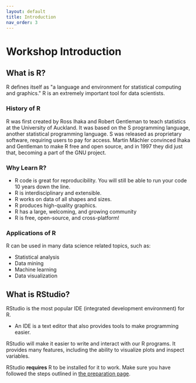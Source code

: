 ```yaml
---
layout: default
title: Introduction
nav_order: 3
---
```

<!-- 
This page will go over introductory content to the workshop. 
If your workshop has an introduction sequence, whether it be history, "Why should you use __", or anything of that matter, this is where it goes! If your workshop doesn't need this, delete introduction.md from the repository. 
Add, edit, or remove any content below for the workshop in question. 
-->

# Workshop Introduction 
<!-- Follow along with the introductory video, slides, or text below.

<iframe height="416" width="100%" allowfullscreen frameborder=0 src="https://echo360.ca/media/a65689c0-c35c-4f33-9c12-f0ac97883f54/public?autoplay=false&automute=false"></iframe>
[View original here.](https://echo360.ca/media/a65689c0-c35c-4f33-9c12-f0ac97883f54/public?autoplay=false&automute=false)

<embed width="100%" height="466" src="assets/docs/examplePDF.pdf" style="border:none;">
[Download slides here.](assets/docs/examplePDF.pdf) -->

<!-- Below the video/slides, this is where you put the text version of the page. -->
## What is R?

R defines itself as "a language and environment for statistical computing and graphics." R is an extremely important tool for data scientists.

### History of R
R was first created by Ross Ihaka and Robert Gentleman to teach statistics at the University of Auckland. It was based on the S programming language, another statistical programming language. S was released as proprietary software, requiring users to pay for access. Martin Mächler convinced Ihaka and Gentleman to make R free and open source, and in 1997 they did just that, becoming a part of the GNU project. 

### Why Learn R?
- R code is great for reproducibility. You will still be able to run your code 10 years down the line.
- R is interdisciplinary and extensible.
- R works on data of all shapes and sizes.
- R produces high-quality graphics.
- R has a large, welcoming, and growing community
- R is free, open-source, and cross-platform!

### Applications of R
R can be used in many data science related topics, such as:
- Statistical analysis
- Data mining
- Machine learning
- Data visualization

## What is RStudio?

RStudio is the most popular IDE (integrated development environment) for R.
- An IDE is a text editor that also provides tools to make programming easier.

RStudio will make it easier to write and interact with our R programs. It provides many features, including the ability to visualize plots and inspect variables.

RStudio **requires** R to be installed for it to work. Make sure you have followed the steps outlined in [the preparation page](preparation).